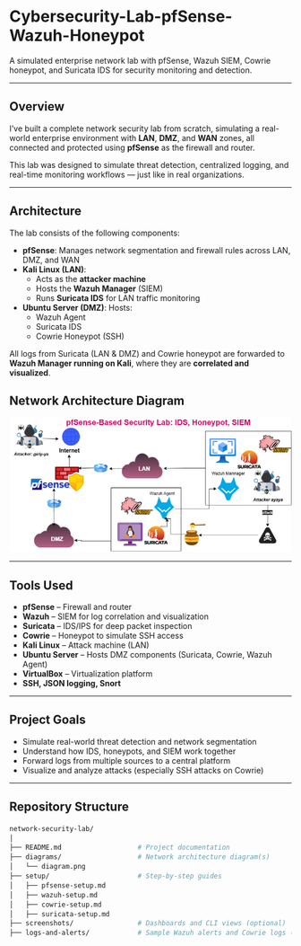 # Cybersecurity-Lab-pfSense-Wazuh-Honeypot
A simulated enterprise network lab with pfSense, Wazuh SIEM, Cowrie honeypot, and Suricata IDS for security monitoring and detection.

---

##  Overview

I’ve built a complete network security lab from scratch, simulating a real-world enterprise environment with **LAN**, **DMZ**, and **WAN** zones, all connected and protected using **pfSense** as the firewall and router.

This lab was designed to simulate threat detection, centralized logging, and real-time monitoring workflows — just like in real organizations.

---

## Architecture

The lab consists of the following components:

- **pfSense**: Manages network segmentation and firewall rules across LAN, DMZ, and WAN
- **Kali Linux (LAN)**: 
  - Acts as the **attacker machine**
  - Hosts the **Wazuh Manager** (SIEM)
  - Runs **Suricata IDS** for LAN traffic monitoring
- **Ubuntu Server (DMZ)**: Hosts:
  - Wazuh Agent
  -  Suricata IDS
  -  Cowrie Honeypot (SSH)

All logs from Suricata (LAN & DMZ) and Cowrie honeypot are forwarded to **Wazuh Manager running on Kali**, where they are **correlated and visualized**.
## Network Architecture Diagram

![Network Architecture](diagrams/diagram.drawio.png)

---

##  Tools Used

- **pfSense** – Firewall and router
- **Wazuh** – SIEM for log correlation and visualization
- **Suricata** – IDS/IPS for deep packet inspection
- **Cowrie** – Honeypot to simulate SSH access
- **Kali Linux** – Attack machine (LAN)
- **Ubuntu Server** – Hosts DMZ components (Suricata, Cowrie, Wazuh Agent)
- **VirtualBox** – Virtualization platform
- **SSH, JSON logging, Snort**

---

## Project Goals

-  Simulate real-world threat detection and network segmentation
-  Understand how IDS, honeypots, and SIEM work together
-  Forward logs from multiple sources to a central platform
-  Visualize and analyze attacks (especially SSH attacks on Cowrie)

---

## Repository Structure

```bash
network-security-lab/
│
├── README.md                   # Project documentation
├── diagrams/                   # Network architecture diagram(s)
│   └── diagram.png
├── setup/                      # Step-by-step guides
│   ├── pfsense-setup.md
│   ├── wazuh-setup.md
│   ├── cowrie-setup.md
│   ├── suricata-setup.md
├── screenshots/                # Dashboards and CLI views (optional)
├── logs-and-alerts/            # Sample Wazuh alerts and Cowrie logs (optional)
